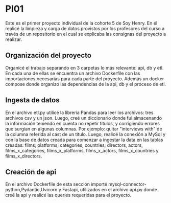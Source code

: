 # PI01

Este es el primer proyecto individual de la cohorte 5 de Soy Henry. 
En él realicé la limpieza y carga de datos provistos por los profesores del curso a través de un repositorio en el cual se explicaba las consignas del proyecto a realizar.

## Organización del proyecto

Organicé el trabajo separando en 3 carpetas lo más relevante: api, db y etl. En cada una de ellas se encuentra un archivo Dockerfile con las importaciones necesarias para cada parte del
proyecto. Además un docker compose donde organizo las dependencias de la api, db y el proceso de etl.

## Ingesta de datos

En el archivo etl.py utilicé la librería Pandas para leer los archivos: tres archivos csv y un json. Luego, creé un diccionario donde fui almacenando la información teniendo en cuenta no repetir titulos,
y corrigiendo errores que surgían en algunas columnas. Por ejemplo: quitar "interviews with" de la columna referida al cast de un titulo.
Luego, realicé la conexión a MySql y con la base de datos creada para comenzar a ingestar la data en las tablas creadas: films, platforms, categories, countries, directors, actors, films_x_categories,
films_x_platforms, films_x_actors, films_x_countries y films_x_directors.

## Creación de api

En el archivo Dockerfile de esta sección importé mysql-connector-python,Pydantic,Uvicorn y Fastapi, utilizados en el archivo api.py donde creé la api y realicé las queries requeridas para el proyecto.

